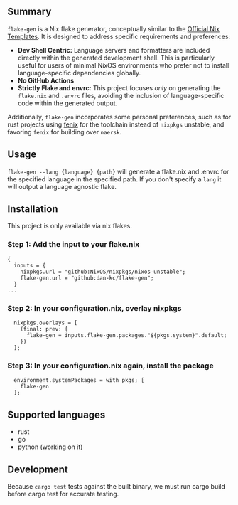 ## Summary

`flake-gen` is a Nix flake generator, conceptually similar to the [Official Nix Templates](https://github.com/NixOS/templates). It is designed to address specific requirements and preferences:

- **Dev Shell Centric:** Language servers and formatters are included directly within the generated development shell. This is particularly useful for users of minimal NixOS environments who prefer not to install language-specific dependencies globally.
- **No GitHub Actions**
- **Strictly Flake and envrc:** This project focuses _only_ on generating the `flake.nix` and `.envrc` files, avoiding the inclusion of language-specific code within the generated output.

Additionally, `flake-gen` incorporates some personal preferences, such as for rust projects using [fenix](https://github.com/nix-community/fenix) for the toolchain instead of `nixpkgs` unstable, and favoring `fenix` for building over `naersk`.

## Usage

`flake-gen --lang {language} {path}` will generate a flake.nix and .envrc for the specified language in the specified path. If you don't specify a `lang` it will output a language agnostic flake.

## Installation

This project is only available via nix flakes.

### Step 1: Add the input to your flake.nix

```
{
  inputs = {
    nixpkgs.url = "github:NixOS/nixpkgs/nixos-unstable";
    flake-gen.url = "github:dan-kc/flake-gen";
  }
...
```

### Step 2: In your configuration.nix, overlay nixpkgs

```
  nixpkgs.overlays = [
    (final: prev: {
      flake-gen = inputs.flake-gen.packages."${pkgs.system}".default;
    })
  ];
```

### Step 3: In your configuration.nix again, install the package

```
  environment.systemPackages = with pkgs; [
    flake-gen
  ];
```

## Supported languages

- rust
- go
- python (working on it)

## Development

Because `cargo test` tests against the built binary, we must run cargo build before cargo test for accurate testing.
